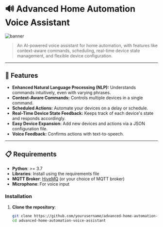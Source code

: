 # 🔊 Advanced Home Automation Voice Assistant

![banner](https://user-images.githubusercontent.com/banner-image-placeholder.png) <!-- Add a banner image if available -->

> An AI-powered voice assistant for home automation, with features like context-aware commands, scheduling, real-time device state management, and flexible device configuration.

---

## 🌟 Features

- **Enhanced Natural Language Processing (NLP):** Understands commands intuitively, even with varying phrases.
- **Context-Aware Commands:** Controls multiple devices in a single command.
- **Scheduled Actions:** Automate your devices on a delay or schedule.
- **Real-Time Device State Feedback:** Keeps track of each device's state and responds accordingly.
- **Easy Device Expansion:** Add new devices and actions via a JSON configuration file.
- **Voice Feedback:** Confirms actions with text-to-speech.

---

## 📋 Requirements

- **Python**: >= 3.7
- **Libraries**: Install using the requirements file
- **MQTT Broker**: [HiveMQ](https://www.hivemq.com/) (or your choice of MQTT broker)
- **Microphone**: For voice input

### Installation

1. **Clone the repository**:
   ```bash
   git clone https://github.com/yourusername/advanced-home-automation-voice-assistant.git
   cd advanced-home-automation-voice-assistant
